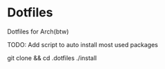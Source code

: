 # Dotfiles
Dotfiles for Arch(btw)

TODO: Add script to auto install most used packages

git clone && cd .dotfiles
./install

